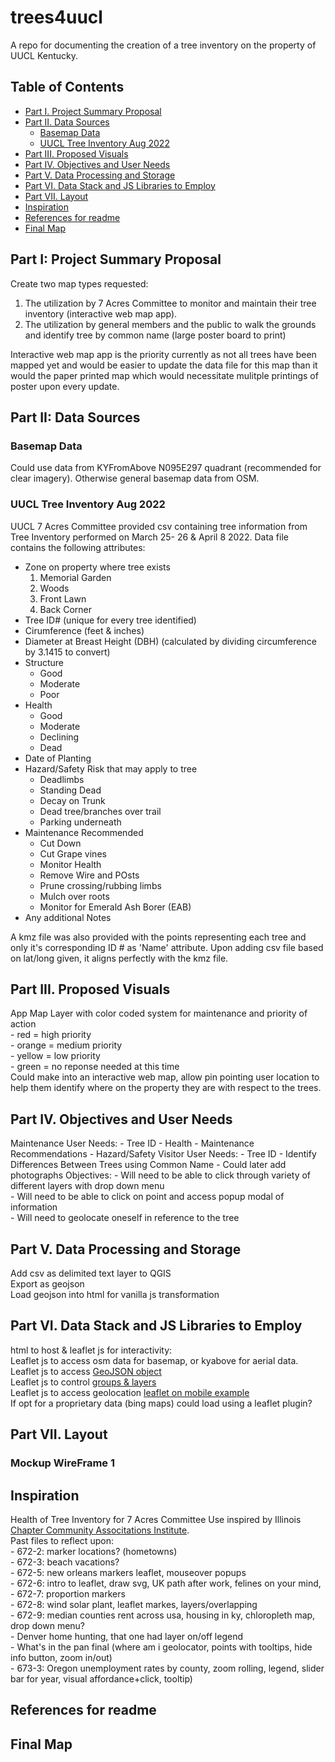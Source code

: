 # trees4uucl
A repo for documenting the creation of a tree inventory on the property of UUCL Kentucky.

<!-- TOC -->

## Table of Contents
- [Part I. Project Summary Proposal ](#part-i-project-summary-proposal)  
- [Part II. Data Sources ](#part-ii-data-sources)  
    - [Basemap Data](#basemap-data)
    - [UUCL Tree Inventory Aug 2022](#uucl-tree-inventory-aug-2022)
- [Part III. Proposed Visuals](#part-iii-proposed-visuals)
- [Part IV. Objectives and User Needs](#part-iv-objectives-and-user-needs)
- [Part V. Data Processing and Storage](#part-v-data-processing-and-storage)
- [Part VI. Data Stack and JS Libraries to Employ](#part-vi-data-stack-and-js-libraries-to-employ)
- [Part VII. Layout](#part-vii-layout)
- [Inspiration](#inspiration)
- [References for readme](#references-for-readme)  
- [Final Map](#Final-Map)

<!-- /TOC -->

## Part I: Project Summary Proposal
Create two map types requested:
1. The utilization by 7 Acres Committee to monitor and maintain their tree inventory (interactive web map app).
2. The utilization by general members and the public to walk the grounds and identify tree by common name (large poster board to print)

Interactive web map app is the priority currently as not all trees have been mapped yet and would be easier to update the data file for this map than it would the paper printed map which would necessitate mulitple printings of poster upon every update.

## Part II: Data Sources
### Basemap Data
Could use data from KYFromAbove N095E297 quadrant (recommended for clear imagery).
Otherwise general basemap data from OSM.

### UUCL Tree Inventory Aug 2022
UUCL 7 Acres Committee provided csv containing tree information from Tree Inventory performed on March 25- 26 & April 8 2022. Data file contains the following attributes:
- Zone on property where tree exists
    1. Memorial Garden
    2. Woods
    3. Front Lawn
    4. Back Corner
- Tree ID# (unique for every tree identified)
- Cirumference (feet & inches)
- Diameter at Breast Height (DBH) (calculated by dividing circumference by 3.1415 to convert)
- Structure
    - Good
    - Moderate
    - Poor
- Health 
    - Good
    - Moderate
    - Declining
    - Dead
- Date of Planting
- Hazard/Safety Risk that may apply to tree
    - Deadlimbs
    - Standing Dead
    - Decay on Trunk
    - Dead tree/branches over trail
    - Parking underneath
- Maintenance Recommended
    - Cut Down
    - Cut Grape vines
    - Monitor Health
    - Remove Wire and POsts
    - Prune crossing/rubbing limbs
    - Mulch over roots
    - Monitor for Emerald Ash Borer (EAB)
- Any additional Notes

A kmz file was also provided with the points representing each tree and only it's corresponding ID # as 'Name' attribute.
Upon adding csv file based on lat/long given, it aligns perfectly with the kmz file.

## Part III. Proposed Visuals  
App Map Layer with color coded system for maintenance and priority of action  
    - red = high priority  
    - orange = medium priority  
    - yellow = low priority  
    - green = no reponse needed at this time  
Could make into an interactive web map, allow pin pointing user location to help them identify where on the property they are with respect to the trees.  

## Part IV. Objectives and User Needs
Maintenance User Needs: 
    - Tree ID 
    - Health 
    - Maintenance Recommendations
    - Hazard/Safety
Visitor User Needs:
    - Tree ID 
    - Identify Differences Between Trees using Common Name
    - Could later add photographs
Objectives:
    - Will need to be able to click through variety of different layers with drop down menu  
    - Will need to be able to click on point and access popup modal of information  
    - Will need to geolocate oneself in reference to the tree  

## Part V. Data Processing and Storage
Add csv as delimited text layer to QGIS  
Export as geojson  
Load geojson into html for vanilla js transformation  

## Part VI. Data Stack and JS Libraries to Employ  
html to host & leaflet js for interactivity:  
Leaflet js to access osm data for basemap, or kyabove for aerial data.  
Leaflet js to access [GeoJSON object](https://leafletjs.com/examples/geojson/)   
Leaflet js to control [groups & layers](https://leafletjs.com/examples/layers-control/)  
Leaflet js to access geolocation [leaflet on mobile example](https://leafletjs.com/examples/mobile/)  
If opt for a proprietary data (bing maps) could load using a leaflet plugin?  

## Part VII. Layout  
### Mockup WireFrame 1  

## Inspiration  
Health of Tree Inventory for 7 Acres Committee Use inspired by Illinois [Chapter Community Associtations Institute](https://www.cai-illinois.org/tree-inventory-community-benefits-seeing-forest-trees/).  
Past files to reflect upon:  
    - 672-2: marker locations? (hometowns)  
    - 672-3: beach vacations?  
    - 672-5: new orleans markers leaflet, mouseover popups  
    - 672-6: intro to leaflet, draw svg, UK path after work, felines on your mind,   
    - 672-7: proportion markers  
    - 672-8: wind solar plant, leaflet markes, layers/overlapping  
    - 672-9: median counties rent across usa, housing in ky, chloropleth map, drop down menu?  
    - Denver home hunting, that one had layer on/off legend  
    - What's in the pan final (where am i geolocator, points with tooltips, hide info button, zoom in/out)  
    - 673-3: Oregon unemployment rates by county, zoom rolling, legend, slider bar for year, visual affordance+click, tooltip)  

## References for readme  

## Final Map  